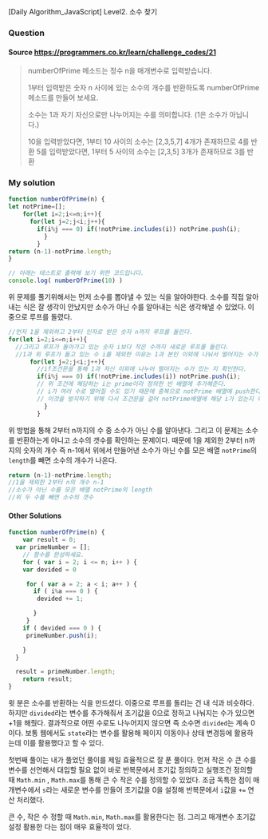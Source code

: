 [Daily Algorithm_JavaScript] Level2. 소수 찾기

### Question

#### Source https://programmers.co.kr/learn/challenge_codes/21

> numberOfPrime 메소드는 정수 n을 매개변수로 입력받습니다.
>
> 1부터 입력받은 숫자 n 사이에 있는 소수의 개수를 반환하도록 numberOfPrime 메소드를 만들어 보세요.
>
> 소수는 1과 자기 자신으로만 나누어지는 수를 의미합니다.
> (1은 소수가 아닙니다.)
>
> 10을 입력받았다면, 1부터 10 사이의 소수는 [2,3,5,7] 4개가 존재하므로 4를 반환
> 5를 입력받았다면, 1부터 5 사이의 소수는 [2,3,5] 3개가 존재하므로 3를 반환

### My solution

```javascript
function numberOfPrime(n) {
let notPrime=[];
	for(let i=2;i<=n;i++){
	  for(let j=2;j<i;j++){
	    if(i%j === 0) if(!notPrime.includes(i)) notPrime.push(i);
	      }
	    }
return (n-1)-notPrime.length;
}

// 아래는 테스트로 출력해 보기 위한 코드입니다.
console.log( numberOfPrime(10) )
```

위 문제를 풀기위해서는 먼저 소수를 뽑아낼 수 있는 식을 알아야한다. 소수를 직접 알아내는 식은 잘 생각이 안났지만 소수가 아닌 수를 알아내는 식은 생각해낼 수 있었다. 이중으로 루프를 돌렸다.

```javascript
//먼저 1을 제외하고 2부터 인자로 받은 숫자 n까지 루프를 돌린다.
for(let i=2;i<=n;i++){
  //그리고 루프가 돌아가고 있는 숫자 i보다 작은 수까지 새로운 루프를 돌린다.
  //1과 위 루프가 돌고 있는 수 i를 제외한 이유는 1과 본인 이외에 나눠서 떨어지는 수가 있는지 판별하기 위함
	  for(let j=2;j<i;j++){
        //if조건문을 통해 1과 자신 이외에 나누어 떨어지는 수가 있는 지 확인한다.
	    if(i%j === 0) if(!notPrime.includes(i)) notPrime.push(i);
        // 위 조건에 해당하는 i는 prime이라 정의한 빈 배열에 추가해준다.
        // i가 여러 수로 떨어질 수도 있기 때문에 중복으로 notPrime 배열에 push한다.
        // 이것을 방지하기 위해 다시 조건문을 걸어 notPrime배열에 해당 i가 있는지 확인 한 후 push해준다.
	      }
	    }
```

위 방법을 통해 2부터 n까지의 수 중 소수가 아닌 수를 알아낸다. 그리고 이 문제는 소수를 반환하는게 아니고 소수의 갯수를 확인하는 문제이다. 때문에 1을 제외한 2부터 n까지의 숫자의 개수 즉 n-1에서 위에서 만들어낸 소수가 아닌 수를 모은 배열 ```notPrime```의 ```length```를 빼면 소수의 개수가 나온다.

```javascript
return (n-1)-notPrime.length;
//1을 제외한 2부터 n의 개수 n-1
//소수가 아닌 수를 모은 배열 notPrime의 length
//위 두 수를 빼면 소수의 갯수
```

#### Other Solutions

```javascript
function numberOfPrime(n) {
    var result = 0;
  var primeNumber = [];
    // 함수를 완성하세요.
    for ( var i = 2; i <= n; i++ ) {
    var devided = 0

     for ( var a = 2; a < i; a++ ) {
       if ( i%a === 0 ) {
        devided += 1;

       }
     }
    if ( devided === 0 ) {
     primeNumber.push(i);

    }
  }

  result = primeNumber.length;
    return result;
}
```

윗 분은 소수를 반환하는 식을 만드셨다. 이중으로 루프를 돌리는 건 내 식과 비슷하다. 하지만 ```divided```라는 변수를 추가해줘서 초기값을 0으로 정하고 나눠지는 수가 있으면 +1을 해줬다. 결과적으로 어떤 수로도 나누어지지 않으면 즉 소수면 ```divided```는 계속 0이다. 보통 웹에서도 ```state```라는 변수를 활용해 페이지 이동이나 상태 변경등에 활용하는데 이를 활용했다고 할 수 있다.

첫번째 풀이는 내가 풀었던 풀이를 제일 효율적으로 잘 푼 풀이다. 먼저 작은 수 큰 수를 변수를 선언해서 대입할 필요 없이 바로 반복문에서 초기값 정의하고 실행조건 정의할 때 ```Math.min``` , ```Math.max```를 통해 큰 수 작은 수를 정의할 수 있었다. 조금 독특한 점이 매개변수에서 ```s```라는 새로운 변수를 만들어 초기값을 0을 설정해 반복문에서 ```i```값을 ```+=``` 연산 처리했다. 

큰 수, 작은 수 정할 때 ```Math.min```, ```Math.max```를 활용한다는 점. 그리고 매개변수 초기값 설정 활용한 다는 점이 매우 효율적이 었다.

